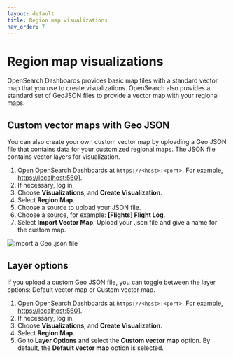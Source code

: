 ```yaml
---
layout: default
title: Region map visualizations
nav_order: 7
---
```

# Region map visualizations

OpenSearch Dashboards provides basic map tiles with a standard vector map that you use to create visualizations. OpenSearch also provides a standard set of GeoJSON files to provide a vector map with your regional maps.

## Custom vector maps with Geo JSON

You can also create your own custom vector map by uploading a Geo JSON file that contains data for your customized regional maps. The JSON file contains vector layers for visualization.

1. Open OpenSearch Dashboards at `https://<host>:<port>`. For example, [https://localhost:5601](https://localhost:5601).
1. If necessary, log in.
1. Choose **Visualizations**, and **Create Visualization**.
1. Select **Region Map**.
1. Choose a source to upload your JSON file.
1. Choose a source, for example: **[Flights] Flight Log**.
1. Select **Import Vector Map**. Upload your .json file and give a name for the custom map.

![import a Geo .json file]({{site.url}}{{site.baseurl}}/images/import-vector-map.png)

## Layer options

If you upload a custom Geo JSON file, you can toggle between the layer options: Default vector map or Custom vector map.

1. Open OpenSearch Dashboards at `https://<host>:<port>`. For example, [https://localhost:5601](https://localhost:5601).
1. If necessary, log in.
1. Choose **Visualizations**, and **Create Visualization**.
1. Select **Region Map**.
1. Go to **Layer Options** and select the **Custom vector map** option. By default, the  **Default vector map** option is selected.
